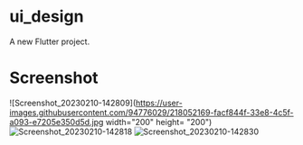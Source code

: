 # ui_design

A new Flutter project.

# Screenshot


![Screenshot_20230210-142809](https://user-images.githubusercontent.com/94776029/218052169-facf844f-33e8-4c5f-a093-e7205e350d5d.jpg width="200" height= "200")
![Screenshot_20230210-142818](https://user-images.githubusercontent.com/94776029/218052178-d96482ee-a068-4126-8bea-e0d78a1943db.jpg)
![Screenshot_20230210-142830](https://user-images.githubusercontent.com/94776029/218052187-4042c7b5-4581-4322-a81a-ae8b40363c71.jpg)
